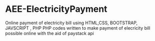 # AEE-ElectricityPayment
Online payment of electricity bill using HTML,CSS, BOOTSTRAP, JAVSCRIPT  , PHP
PHP codes written to make payment of elecricity bill possible online with the aid of paystack api  
